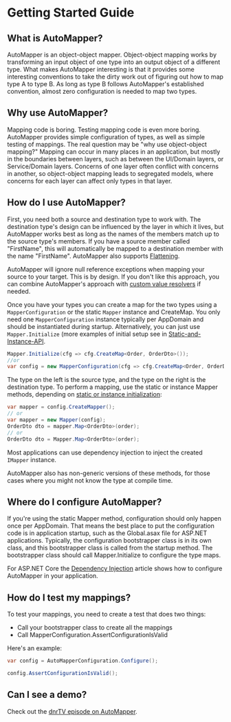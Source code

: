 # Getting Started Guide

## What is AutoMapper?

AutoMapper is an object-object mapper.  Object-object mapping works by transforming an input object of one type into an output object of a different type.  What makes AutoMapper interesting is that it provides some interesting conventions to take the dirty work out of figuring out how to map type A to type B.  As long as type B follows AutoMapper's established convention, almost zero configuration is needed to map two types.

## Why use AutoMapper?

Mapping code is boring.  Testing mapping code is even more boring.  AutoMapper provides simple configuration of types, as well as simple testing of mappings.  The real question may be "why use object-object mapping?"  Mapping can occur in many places in an application, but mostly in the boundaries between layers, such as between the UI/Domain layers, or Service/Domain layers.  Concerns of one layer often conflict with concerns in another, so object-object mapping leads to segregated models, where concerns for each layer can affect only types in that layer.

## How do I use AutoMapper?

First, you need both a source and destination type to work with.  The destination type's design can be influenced by the layer in which it lives, but AutoMapper works best as long as the names of the members match up to the source type's members.  If you have a source member called "FirstName", this will automatically be mapped to a destination member with the name "FirstName".  AutoMapper also supports [Flattening](Flattening.html).

AutoMapper will ignore null reference exceptions when mapping your source to your target. This is by design. If you don't like this approach, you can combine AutoMapper's approach with [custom value resolvers](Custom-value-resolvers.html) if needed.

Once you have your types you can create a map for the two types using a `MapperConfiguration` or the static `Mapper` instance and CreateMap. You only need one `MapperConfiguration` instance typically per AppDomain and should be instantiated during startup. Alternatively, you can just use `Mapper.Initialize` (more examples of initial setup see in [Static-and-Instance-API](Static-and-Instance-API.html).

```c#
Mapper.Initialize(cfg => cfg.CreateMap<Order, OrderDto>());
//or
var config = new MapperConfiguration(cfg => cfg.CreateMap<Order, OrderDto>());
```

The type on the left is the source type, and the type on the right is the destination type.  To perform a mapping, use the static or instance Mapper methods, depending on [static or instance initialization](Static-and-Instance-API.html):

```c#
var mapper = config.CreateMapper();
// or
var mapper = new Mapper(config);
OrderDto dto = mapper.Map<OrderDto>(order);
// or
OrderDto dto = Mapper.Map<OrderDto>(order);
```

Most applications can use dependency injection to inject the created `IMapper` instance.

AutoMapper also has non-generic versions of these methods, for those cases where you might not know the type at compile time.

## Where do I configure AutoMapper?

If you're using the static Mapper method, configuration should only happen once per AppDomain.  That means the best place to put the configuration code is in application startup, such as the Global.asax file for ASP.NET applications.  Typically, the configuration bootstrapper class is in its own class, and this bootstrapper class is called from the startup method. The bootstrapper class should call Mapper.Initialize to configure the type maps.

For ASP.NET Core the [Dependency Injection](Dependency-injection.html#asp-net-core) article shows how to configure AutoMapper in your application.

## How do I test my mappings?

To test your mappings, you need to create a test that does two things:

* Call your bootstrapper class to create all the mappings
* Call MapperConfiguration.AssertConfigurationIsValid

Here's an example:

```c#
var config = AutoMapperConfiguration.Configure();

config.AssertConfigurationIsValid();
```

## Can I see a demo?

Check out the [dnrTV episode on AutoMapper](http://www.dnrtv.com/default.aspx?showNum=155).
